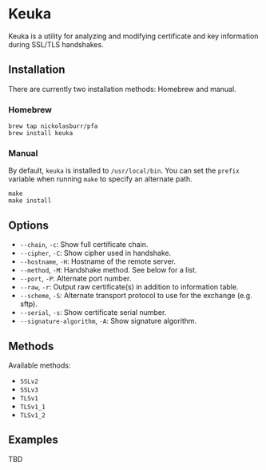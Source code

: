 # Keuka

Keuka is a utility for analyzing and modifying certificate and key information during SSL/TLS handshakes.

## Installation

There are currently two installation methods: Homebrew and manual.

### Homebrew

```shell
brew tap nickolasburr/pfa
brew install keuka
```

### Manual

By default, `keuka` is installed to `/usr/local/bin`. You can set the `prefix` variable when running `make` to specify an alternate path.

```shell
make
make install
```

## Options

+ `--chain`, `-c`: Show full certificate chain.
+ `--cipher`, `-C`: Show cipher used in handshake.
+ `--hostname`, `-H`: Hostname of the remote server.
+ `--method`, `-M`: Handshake method. See below for a list.
+ `--port`, `-P`: Alternate port number.
+ `--raw`, `-r`: Output raw certificate(s) in addition to information table.
+ `--scheme`, `-S`: Alternate transport protocol to use for the exchange (e.g. sftp).
+ `--serial`, `-s`: Show certificate serial number.
+ `--signature-algorithm`, `-A`: Show signature algorithm.

## Methods

Available methods:

+ `SSLv2`
+ `SSLv3`
+ `TLSv1`
+ `TLSv1_1`
+ `TLSv1_2`

## Examples

TBD
